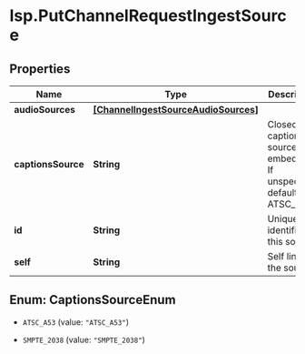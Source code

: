 # Isp.PutChannelRequestIngestSource

## Properties

Name | Type | Description | Notes
------------ | ------------- | ------------- | -------------
**audioSources** | [**[ChannelIngestSourceAudioSources]**](ChannelIngestSourceAudioSources.md) |  | [optional] 
**captionsSource** | **String** | Closed captions source embedding. If unspecified, defaults to ATSC_A53. | [optional] 
**id** | **String** | Unique identifier for this source. | 
**self** | **String** | Self link for the source. | [optional] [readonly] 



## Enum: CaptionsSourceEnum


* `ATSC_A53` (value: `"ATSC_A53"`)

* `SMPTE_2038` (value: `"SMPTE_2038"`)




